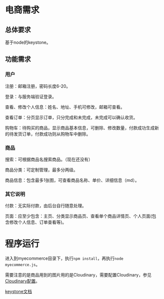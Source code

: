 # 电商需求

## 总体要求

基于node的keystone。

## 功能需求

### 用户

注册：邮箱注册，密码长度6-20。

登录：与服务端验证登录。

查看、修改个人信息：姓名、地址、手机可修改，邮箱可查看。

查看订单：分页显示订单，只分完成和未完成，未完成可以确认收货。

购物车：待购买的商品，显示商品基本信息，可删除、修改数量，付款成功生成新的待发货订单，付款成功则从购物车中删除。

### 商品

搜索：可根据商品名搜索商品。（现在还没有）

商品分类：可定制管理，最多分两级。

商品信息：包含最多1张图，可查看商品名称、单价、详细信息（md）。

### 其它说明

付款：无实际付款，由后台自行随意处理。

页面：应至少包含：主页、分类显示商品页、查看单个商品详情页、个人页面(包含修改个人信息、订单查看等)。

# 程序运行

进入到myecommerce目录下，执行`npm install`，再执行`node myecommerce.js`。

需要注意的是商品用到的图片用的是Cloudinary，需要配置Cloudinary，参见[Cloudinary配置](http://keystonejs.com/docs/configuration/#services-cloudinary)。

[keystone文档](http://keystonejs.com/docs/)
